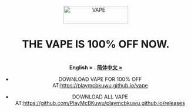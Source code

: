 <div align="center">
  <img src="https://raw.githubusercontent.com/PlayMcBKuwu/playmcbkuwu.github.io/main/VAPE.png" alt="VAPE" width="176" height="48" />  
  
  
# THE VAPE IS 100% OFF NOW.  
  <p align="center">
    <br />
    <strong>English »</strong>
    .
    <a href="https://github.com/PlayMcBKuwu/vape/blob/main/README-CN.md"><strong>简体中文 »</strong></a>
    <br />
  
- DOWNLOAD VAPE FOR 100% OFF AT:https://playmcbkuwu.github.io/vape  
  
- DOWNLOAD ALL VAPE AT:https://github.com/PlayMcBKuwu/playmcbkuwu.github.io/releases
